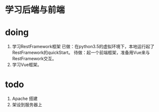 # 学习后端与前端

# doing
1. 学习RestFramework框架
已做：在python3.5的虚拟环境下，本地运行起了RestFramework的quickStart。
待做：起一个前端框架，准备用Vue来与RestFramework交互。
2. 学习Vue框架。

# todo
1. Apache 搭建
2. 架设到服务器上
